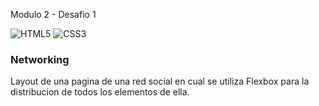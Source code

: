 Modulo 2 - Desafio 1

![HTML5](https://img.shields.io/badge/html5-%23E34F26.svg?style=flat&logo=html5&logoColor=white) ![CSS3](https://img.shields.io/badge/css3-%231572B6.svg?style=flat&logo=css3&logoColor=white)

### Networking
Layout de una pagina de una red social en cual se utiliza Flexbox para la distribucion de todos los elementos de ella.
